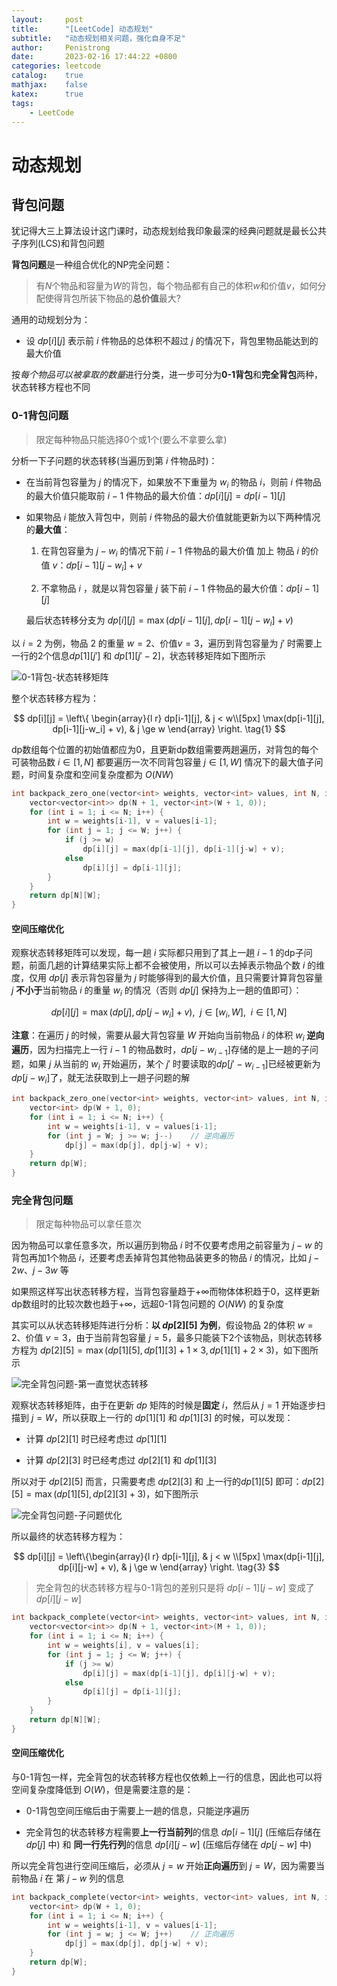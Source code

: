 ```yaml
---
layout:     post
title:      "[LeetCode] 动态规划"
subtitle:   "动态规划相关问题，强化自身不足"
author:     Penistrong
date:       2023-02-16 17:44:22 +0800
categories: leetcode
catalog:    true
mathjax:    false
katex:      true
tags:
    - LeetCode
---
```


# 动态规划

## 背包问题

犹记得大三上算法设计这门课时，动态规划给我印象最深的经典问题就是最长公共子序列(LCS)和背包问题

**背包问题**是一种组合优化的NP完全问题：

> 有$N$个物品和容量为$W$的背包，每个物品都有自己的体积$w$和价值$v$，如何分配使得背包所装下物品的**总价值**最大?

通用的动规划分为：

- 设 $dp[i][j]$ 表示前 $i$ 件物品的总体积不超过 $j$ 的情况下，背包里物品能达到的最大价值

按*每个物品可以被拿取的数量*进行分类，进一步可分为**0-1背包**和**完全背包**两种，状态转移方程也不同

### 0-1背包问题

> 限定每种物品只能选择0个或1个(要么不拿要么拿)

分析一下子问题的状态转移(当遍历到第 $i$ 件物品时)：

- 在当前背包容量为 $j$ 的情况下，如果放不下重量为 $w_i$ 的物品 $i$，则前 $i$ 件物品的最大价值只能取前 $i-1$ 件物品的最大价值：$dp[i][j] = dp[i-1][j]$

- 如果物品 $i$ 能放入背包中，则前 $i$ 件物品的最大价值就能更新为以下两种情况的**最大值**：
  
  1. 在背包容量为 $j - w_i$ 的情况下前 $i-1$ 件物品的最大价值 加上 物品 $i$ 的价值 $v$：$dp[i-1][j-w_i]+v$

  2. 不拿物品 $i$ ，就是以背包容量 $j$ 装下前 $i-1$ 件物品的最大价值：$dp[i-1][j]$

  最后状态转移分支为 $dp[i][j] = \max(dp[i-1][j], dp[i-1][j-w_i] + v)$

以 $i = 2$ 为例，物品 $2$ 的重量 $w = 2$、价值$v = 3$，遍历到背包容量为 $j'$ 时需要上一行的2个信息$dp[1][j']$ 和 $dp[1][j'-2]$，状态转移矩阵如下图所示

![0-1背包-状态转移矩阵](https://s2.loli.net/2023/03/17/zL1oYxkbdQqFTDm.png)

整个状态转移方程为：

$$
dp[i][j] = \left\{
             \begin{array}{l r}
               dp[i-1][j], & j < w\\[5px]
               \max(dp[i-1][j], dp[i-1][j-w_i] + v), & j \ge w
             \end{array}
           \right.
\tag{1}
$$

dp数组每个位置的初始值都应为0，且更新dp数组需要两趟遍历，对背包的每个可装物品数 $i \in [1, N]$ 都要遍历一次不同背包容量 $j \in [1, W]$ 情况下的最大值子问题，时间复杂度和空间复杂度都为 $O(NW)$

```c++
int backpack_zero_one(vector<int> weights, vector<int> values, int N, int W) {
    vector<vector<int>> dp(N + 1, vector<int>(W + 1, 0));
    for (int i = 1; i <= N; i++) {
        int w = weights[i-1], v = values[i-1];
        for (int j = 1; j <= W; j++) {
            if (j >= w)
                dp[i][j] = max(dp[i-1][j], dp[i-1][j-w] + v);
            else
                dp[i][j] = dp[i-1][j];
        }
    }
    return dp[N][W];
}
```

#### 空间压缩优化

观察状态转移矩阵可以发现，每一趟 $i$ 实际都只用到了其上一趟 $i-1$ 的dp子问题，前面几趟的计算结果实际上都不会被使用，所以可以去掉表示物品个数 $i$ 的维度，仅用 $dp[j]$ 表示背包容量为 $j$ 时能够得到的最大价值，且只需要计算背包容量 $j$ **不小于**当前物品 $i$ 的重量 $w_i$ 的情况（否则 $dp[j]$ 保持为上一趟的值即可）：

$$
dp[i][j] = \max(dp[j], dp[j-w_i] + v),~~j \in [w_i, W],~~i \in [1, N] \tag{2}
$$

**注意**：在遍历 $j$ 的时候，需要从最大背包容量 $W$ 开始向当前物品 $i$ 的体积 $w_i$ **逆向遍历**，因为扫描完上一行 $i - 1$ 的物品数时，$dp[j - w_{i-1}]$存储的是上一趟的子问题，如果 $j$ 从当前的 $w_i$ 开始遍历，某个 $j'$ 时要读取的$dp[j'-w_{i-1}]$已经被更新为$dp[j-w_i]$了，就无法获取到上一趟子问题的解

```c++
int backpack_zero_one(vector<int> weights, vector<int> values, int N, int W) {
    vector<int> dp(W + 1, 0);
    for (int i = 1; i <= N; i++) {
        int w = weights[i-1], v = values[i-1];
        for (int j = W; j >= w; j--)    // 逆向遍历
            dp[j] = max(dp[j], dp[j-w] + v);
    }
    return dp[W];
}
```

### 完全背包问题

> 限定每种物品可以拿任意次

因为物品可以拿任意多次，所以遍历到物品 $i$ 时不仅要考虑用之前容量为 $j - w$ 的背包再加1个物品 $i$，还要考虑丢掉背包其他物品装更多的物品 $i$ 的情况，比如 $j - 2w$、$j - 3w$ 等

如果照这样写出状态转移方程，当背包容量趋于$+\infty$而物体体积趋于$0$，这样更新dp数组时的比较次数也趋于$+\infty$，远超0-1背包问题的 $O(NW)$ 的复杂度

其实可以从状态转移矩阵进行分析：**以 $dp[2][5]$ 为例**，假设物品 $2$的体积 $w=2$、价值 $v=3$，由于当前背包容量 $j=5$，最多只能装下2个该物品，则状态转移方程为 $dp[2][5]=\max(dp[1][5], dp[1][3] + 1 \times 3, dp[1][1] + 2 \times 3)$，如下图所示

![完全背包问题-第一直觉状态转移](https://s2.loli.net/2023/03/17/QTiHG2PfUVpAgl1.png)

观察状态转移矩阵，由于在更新 $dp$ 矩阵的时候是**固定** $i$，然后从 $j = 1$ 开始逐步扫描到 $j = W$，所以获取上一行的 $dp[1][1]$ 和 $dp[1][3]$ 的时候，可以发现：

- 计算 $dp[2][1]$ 时已经考虑过 $dp[1][1]$

- 计算 $dp[2][3]$ 时已经考虑过 $dp[2][1]$ 和 $dp[1][3]$

所以对于 $dp[2][5]$ 而言，只需要考虑 $dp[2][3]$ 和 上一行的$dp[1][5]$ 即可：$dp[2][5]=\max(dp[1][5], dp[2][3] + 3)$，如下图所示

![完全背包问题-子问题优化](https://s2.loli.net/2023/03/17/tfwP2aGF1U6TxsY.png)

所以最终的状态转移方程为：

$$
dp[i][j] = \left\{\begin{array}{l r}
                    dp[i-1][j], & j < w \\[5px]
                    \max(dp[i-1][j], dp[i][j-w] + v), & j \ge w
                  \end{array}
           \right.
\tag{3}
$$

> 完全背包的状态转移方程与0-1背包的差别只是将 $dp[i-1][j-w]$ 变成了 $dp[i][j-w]$

```c++
int backpack_complete(vector<int> weights, vector<int> values, int N, int W) {
    vector<vector<int>> dp(N + 1, vector<int>(M + 1, 0));
    for (int i = 1; i <= N; i++) {
        int w = weights[i], v = values[i];
        for (int j = 1; j <= W; j++) {
            if (j >= w)
                dp[i][j] = max(dp[i-1][j], dp[i][j-w] + v);
            else
                dp[i][j] = dp[i-1][j];
        }
    }
    return dp[N][W];
}
```

#### 空间压缩优化

与0-1背包一样，完全背包的状态转移方程也仅依赖上一行的信息，因此也可以将空间复杂度降低到 $O(W)$，但是需要注意的是：

- 0-1背包空间压缩后由于需要上一趟的信息，只能逆序遍历

- 完全背包的状态转移方程需要**上一行当前列**的信息 $dp[i-1][j]$ (压缩后存储在 $dp[j]$ 中) 和 **同一行先行列**的信息 $dp[i][j-w]$ (压缩后存储在 $dp[j-w]$ 中)

所以完全背包进行空间压缩后，必须从 $j = w$ 开始**正向遍历**到 $j = W$，因为需要当前物品 $i$ 在 第 $j - w$ 列的信息

```c++
int backpack_complete(vector<int> weights, vector<int> values, int N, int W) {
    vector<int> dp(W + 1, 0);
    for (int i = 1; i <= N; i++) {
        int w = weights[i-1], v = values[i-1];
        for (int j = w; j <= W; j++)    // 正向遍历
            dp[j] = max(dp[j], dp[j-w] + v);
    }
    return dp[W];
}
```